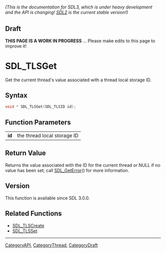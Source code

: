 ###### (This is the documentation for SDL3, which is under heavy development and the API is changing! [SDL2](https://wiki.libsdl.org/SDL2/) is the current stable version!)

## Draft

**THIS PAGE IS A WORK IN PROGRESS** ... Please make edits to this page to improve it!



<!-- #*^*^*^*^*See https://wiki.libsdl.org/SGFunctions for details on editing this page*^*^*^*^* -->
# SDL_TLSGet

Get the current thread's value associated with a thread local storage ID.

## Syntax

```c
void * SDL_TLSGet(SDL_TLSID id);

```

## Function Parameters

|            |                             |
| ---------- | --------------------------- |
| **id**     | the thread local storage ID |

## Return Value

Returns the value associated with the ID for the current thread or NULL if
no value has been set; call [SDL_GetError](SDL_GetError)() for more
information.

## Version

This function is available since SDL 3.0.0.

## Related Functions

* [SDL_TLSCreate](SDL_TLSCreate)
* [SDL_TLSSet](SDL_TLSSet)

----
[CategoryAPI](CategoryAPI), [CategoryThread](CategoryThread), [CategoryDraft](CategoryDraft)


